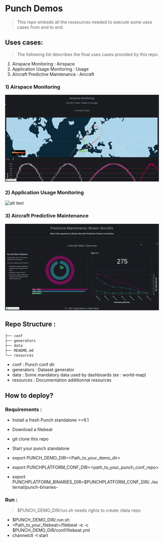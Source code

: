 # Punch Demos

> This repo embeds all the ressources needed to execute some uses cases from end to end.

## Uses cases:
> The following list describes the final uses cases provided by this repo.

1) Airspace Monitoring : Airspace
2) Application Usage Monitoring : Usage
3) Aircraft Predictive Maintenance : Aircraft

### 1) Airspace Monitoring
![alt text](resources/airspace.gif)
### 2) Application Usage Monitoring
![alt text](resources/usage.gif)
### 3) Aircraft Predictive Maintenance
![alt text](resources/aircraft_maintenance_predictive.gif)

## Repo Structure :
```
├── conf
├── generators
├── data
├── README.md
└── resources
```
- conf : Punch conf dir
- generators : Dataset generator
- data : Some mandatory data used by dashboards (ex : world-map)
- resources : Documentation additionnal resources

## How to deploy?

### Requirements :

- Install a fresh Punch standalone >=6.1
- Download a filebeat
- git clone this repo
- Start your punch standalone

- export PUNCH_DEMO_DIR=<Path_to_your_demo_dir>
- export PUNCHPLATFORM_CONF_DIR=<path_to_your_punch_conf_repo>
- export PUNCHPLATFORM_BINARIES_DIR=$PUNCHPLATFORM_CONF_DIR/../external/punch-binaries-<version>

### Run :
> $PUNCH_DEMO_DIR/run.sh needs rights to create /data repo

- $PUNCH_DEMO_DIR/.run.sh
- <Path_to_your_filebeat>/filebeat -e -c $PUNCH_DEMO_DIR/conf/filebeat.yml
- channelctl -t <tenant> start
